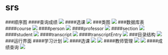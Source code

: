 # srs
###顺序图
####查询成绩
![](https://github.com/lc-dmx/srs/blob/master/%E6%9F%A5%E8%AF%A2%E6%88%90%E7%BB%A9.jpg)
####选课
![](https://github.com/lc-dmx/srs/blob/master/%E9%80%89%E8%AF%BE.jpg)
###类图
![](https://github.com/lc-dmx/srs/blob/master/%E7%B1%BB%E5%9B%BE.jpg)
###数据库表
####course
![](https://github.com/lc-dmx/srs/blob/master/course.jpg)
####person
![](https://github.com/lc-dmx/srs/blob/master/person.jpg)
####professor
![](https://github.com/lc-dmx/srs/blob/master/professor.jpg)
####section
![](https://github.com/lc-dmx/srs/blob/master/section.jpg)
####student
![](https://github.com/lc-dmx/srs/blob/master/student.jpg)
####transcript
![](https://github.com/lc-dmx/srs/blob/master/transcript.jpg)
####transcriptEntry
![](https://github.com/lc-dmx/srs/blob/master/transcriptentry.jpg)
###目录结构
![](https://github.com/lc-dmx/srs/blob/master/%E7%9B%AE%E5%BD%95%E7%BB%93%E6%9E%84.jpg)
###运行界面
####学习计划
![](http://ww3.sinaimg.cn/mw690/ec5dc9c2gw1f5jab0a015j20vg0fkgmz.jpg)
####选课
![](http://ww1.sinaimg.cn/mw690/ec5dc9c2gw1f5jaazo9lpj20vg0fkgn7.jpg)
![](http://ww4.sinaimg.cn/mw690/ec5dc9c2gw1f5jaax4r1nj20vg0fkaby.jpg)
####教师管理
![](http://ww2.sinaimg.cn/mw690/ec5dc9c2gw1f5jaaz2suaj20vg0fkgmr.jpg)
![](http://ww2.sinaimg.cn/mw690/ec5dc9c2gw1f5jaaygti4j20vg0fk40h.jpg)
####成绩查询
![](http://ww2.sinaimg.cn/mw690/ec5dc9c2gw1f5jaaxrk9tj20vg0fk0tf.jpg)

